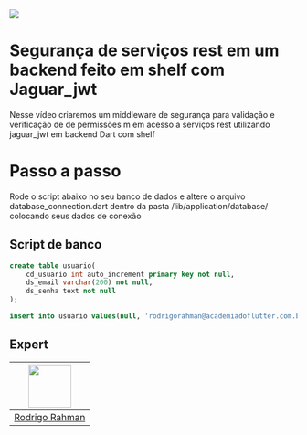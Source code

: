 <img src="https://storage.googleapis.com/golden-wind/experts-club/capa-github.svg" />

# Segurança de serviços rest em um backend feito em shelf com Jaguar_jwt

Nesse vídeo criaremos um   middleware de segurança para validação e verificação de de permissões m em acesso a serviços rest utilizando jaguar_jwt em backend Dart com shelf

# Passo a passo
Rode o script abaixo no seu banco de dados e altere o arquivo database_connection.dart dentro da pasta /lib/application/database/ colocando seus dados de conexão

## Script de banco
```sql
create table usuario(
	cd_usuario int auto_increment primary key not null,
    ds_email varchar(200) not null,
    ds_senha text not null
);

insert into usuario values(null, 'rodrigorahman@academiadoflutter.com.br', '96cae35ce8a9b0244178bf28e4966c2ce1b8385723a96a6b838858cdd6ca0a1e');
```


## Expert
| [<img src="https://avatars.githubusercontent.com/u/20157178?s=400&u=e3e485b5e3bb7b6194b351b0e4b34303740bae1e&v=4" width="75px;"/>](https://github.com/rodrigorahman) |
| :-: |
|[Rodrigo Rahman](https://github.com/rodrigorahman)|
